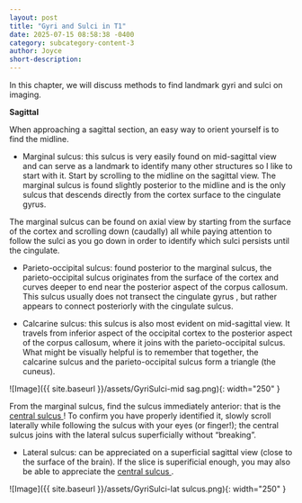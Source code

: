 ```yaml
---
layout: post
title: "Gyri and Sulci in T1"
date: 2025-07-15 08:58:38 -0400
category: subcategory-content-3
author: Joyce
short-description: 
---
```

In this chapter, we will discuss methods to find landmark gyri and sulci on imaging.

<b> Sagittal </b>

When approaching a sagittal section, an easy way to orient yourself is to find the midline. 
-	Marginal sulcus: this sulcus is very easily found on mid-sagittal view and can serve as a landmark to identify many other structures so I like to start with it.
Start by scrolling to the midline on the sagittal view. The marginal sulcus is found slightly posterior to the midline and is the only sulcus that descends directly from the cortex surface to the cingulate gyrus.

The marginal sulcus can be found on axial view by starting from the surface of the cortex and scrolling down (caudally) all while paying attention to follow the sulci as you go down in order to identify which sulci persists until the cingulate.

-	Parieto-occipital sulcus: found posterior to the marginal sulcus, the parieto-occipital sulcus originates from the surface of the cortex and curves deeper to end near the posterior aspect of the corpus callosum.
This sulcus usually does not transect the cingulate gyrus , but rather appears to connect posteriorly with the cingulate sulcus.

-	Calcarine sulcus: this sulcus is also most evident on mid-sagittal view. It travels from inferior aspect of the occipital cortex to the posterior aspect of the corpus callosum, where it joins with the parieto-occipital sulcus. What might be visually helpful is to remember that together, the calcarine sulcus and the parieto-occipital sulcus form a triangle (the cuneus).

![Image]({{ site.baseurl }}/assets/GyriSulci-mid sag.png){: width="250" }

From the marginal sulcus, find the sulcus immediately anterior: that is the <u> central sulcus </u>! 
To confirm you have properly identified it, slowly scroll laterally while following the sulcus with your eyes (or finger!); the central sulcus joins with the lateral sulcus superficially without “breaking”.

-	Lateral sulcus: can be appreciated on a superficial sagittal view (close to the surface of the brain). If the slice is superificial enough, you may also be able to appreciate the <u> central sulcus </u>.

![Image]({{ site.baseurl }}/assets/GyriSulci-lat sulcus.png){: width="250" }
 
